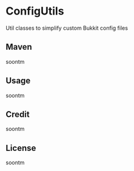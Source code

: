 # ConfigUtils
Util classes to simplify custom Bukkit config files

## Maven
soontm

## Usage
soontm

## Credit
soontm

## License
soontm